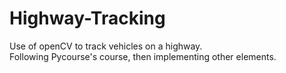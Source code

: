 # Highway-Tracking

Use of openCV to track vehicles on a highway.
<br>
Following Pycourse's course, then implementing other elements.

